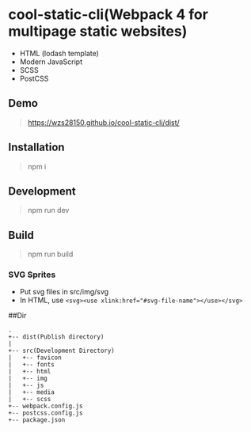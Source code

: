 # cool-static-cli(Webpack 4 for multipage static websites)
* HTML (lodash template)
* Modern JavaScript
* SCSS
* PostCSS

## Demo
> https://wzs28150.github.io/cool-static-cli/dist/
## Installation
> npm i
## Development
> npm run dev
## Build
> npm run  build
### SVG Sprites
* Put svg files in src/img/svg
* In HTML, use `<svg><use xlink:href="#svg-file-name"></use></svg>`

##Dir
```
.
+-- dist(Publish directory)
|
+-- src(Development Directory)
|   +-- favicon
|   +-- fonts
|   +-- html
|   +-- img
|   +-- js
|   +-- media
|   +-- scss
+-- webpack.config.js
+-- postcss.config.js
+-- package.json

```
